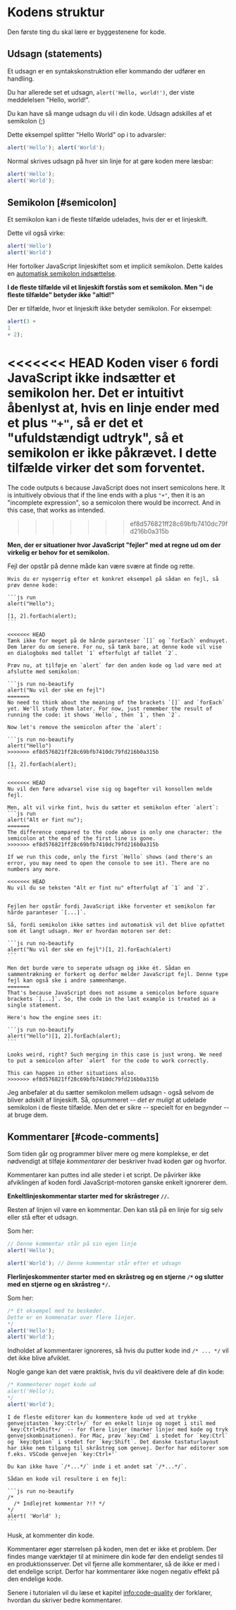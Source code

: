 # Kodens struktur

Den første ting du skal lære er byggestenene for kode.

## Udsagn (statements)

Et udsagn er en syntakskonstruktion eller kommando der udfører en handling.

Du har allerede set et udsagn, `alert('Hello, world!')`, der viste meddelelsen "Hello, world!".

Du kan have så mange udsagn du vil i din kode. Udsagn adskilles af et semikolon (;)

Dette eksempel splitter "Hello World" op i to advarsler:

```js run no-beautify
alert('Hello'); alert('World');
```

Normal skrives udsagn på hver sin linje for at gøre koden mere læsbar:

```js run no-beautify
alert('Hello');
alert('World');
```

## Semikolon [#semicolon]

Et semikolon kan i de fleste tilfælde udelades, hvis der er et linjeskift.

Dette vil også virke:

```js run no-beautify
alert('Hello')
alert('World')
```

Her fortolker JavaScript linjeskiftet som et implicit semikolon. Dette kaldes en [automatisk semikolon indsættelse](https://tc39.github.io/ecma262/#sec-automatic-semicolon-insertion).

**I de fleste tilfælde vil et linjeskift forstås som et semikolon. Men "i de fleste tilfælde" betyder ikke "altid!"**

Der er tilfælde, hvor et linjeskift ikke betyder semikolon. For eksempel:

```js run no-beautify
alert(3 +
1
+ 2);
```

<<<<<<< HEAD
Koden viser `6` fordi JavaScript ikke indsætter et semikolon her. Det er intuitivt åbenlyst at, hvis en linje ender med et plus `"+"`, så er det et "ufuldstændigt udtryk", så et semikolon er ikke påkrævet. I dette tilfælde virker det som forventet.
=======
The code outputs `6` because JavaScript does not insert semicolons here. It is intuitively obvious that if the line ends with a plus `"+"`, then it is an "incomplete expression", so a semicolon there would be incorrect. And in this case, that works as intended.
>>>>>>> ef8d576821ff28c69bfb7410dc79fd216b0a315b

**Men, der er situationer hvor JavaScript "fejler" med at regne ud om der virkelig er behov for et semikolon.**

Fejl der opstår på denne måde kan være svære at finde og rette.

````smart header="Et ekempel på en fejl"
Hvis du er nysgerrig efter et konkret eksempel på sådan en fejl, så prøv denne kode:

```js run
alert("Hello");

[1, 2].forEach(alert);
```

<<<<<<< HEAD
Tænk ikke for meget på de hårde paranteser `[]` og `forEach` endnuyet. Dem lærer du om senere. For nu, så tænk bare, at denne kode vil vise en dialogboks med tallet `1` efterfulgt af tallet `2`.

Prøv nu, at tilføje en `alert` før den anden kode og lad være med at afslutte med semikolon:

```js run no-beautify
alert("Nu vil der ske en fejl")
=======
No need to think about the meaning of the brackets `[]` and `forEach` yet. We'll study them later. For now, just remember the result of running the code: it shows `Hello`, then `1`, then `2`.

Now let's remove the semicolon after the `alert`:

```js run no-beautify
alert("Hello")
>>>>>>> ef8d576821ff28c69bfb7410dc79fd216b0a315b

[1, 2].forEach(alert);
```

<<<<<<< HEAD
Nu vil den føre advarsel vise sig og bagefter vil konsollen melde fejl.

Men, alt vil virke fint, hvis du sætter et semikolon efter `alert`:
```js run
alert("Alt er fint nu");
=======
The difference compared to the code above is only one character: the semicolon at the end of the first line is gone.
>>>>>>> ef8d576821ff28c69bfb7410dc79fd216b0a315b

If we run this code, only the first `Hello` shows (and there's an error, you may need to open the console to see it). There are no numbers any more.

<<<<<<< HEAD
Nu vil du se teksten "Alt er fint nu" efterfulgt af `1` and `2`.


Fejlen her opstår fordi JavaScript ikke forventer et semikolon før hårde paranteser `[...]`.

Så, fordi semikolon ikke sættes ind automatisk vil det blive opfattet som ét langt udsagn. Her er hvordan motoren ser det:

```js run no-beautify
alert("Nu vil der ske en fejl")[1, 2].forEach(alert)
```

Men det burde være to seperate udsagn og ikke ét. Sådan en sammentrækning er forkert og derfor melder JavaScript fejl. Denne type fejl kan også ske i andre sammenhænge.
=======
That's because JavaScript does not assume a semicolon before square brackets `[...]`. So, the code in the last example is treated as a single statement.

Here's how the engine sees it:

```js run no-beautify
alert("Hello")[1, 2].forEach(alert);
```

Looks weird, right? Such merging in this case is just wrong. We need to put a semicolon after `alert` for the code to work correctly.

This can happen in other situations also.
>>>>>>> ef8d576821ff28c69bfb7410dc79fd216b0a315b
````

Jeg anbefaler at du sætter semikolon mellem udsagn - også selvom de bliver adskilt af linjeskift. Så, opsummeret -- *det er muligt* at udelade semikolon i de fleste tilfælde. Men det er sikre -- specielt for en begynder -- at bruge dem.

## Kommentarer [#code-comments]

Som tiden går og programmer bliver mere og mere komplekse, er det nødvendigt at tilføje *kommentarer* der beskriver hvad koden gør og hvorfor.

Kommentarer kan puttes ind alle steder i et script. De påvirker ikke afviklingen af koden fordi JavaScript-motoren ganske enkelt ignorerer dem.

**Enkeltlinjeskommentar starter med for skråstreger `//`.**

Resten af linjen vil være en kommentar. Den kan stå på en linje for sig selv eller stå efter et udsagn.

Som her:
```js run
// Denne kommentar står på sin egen linje
alert('Hello');

alert('World'); // Denne kommentar står efter et udsagn
```

**Flerlinjeskommenter starter med en skråstreg og en stjerne <code>/&#42;</code> og slutter med en stjerne og en skråstreg <code>&#42;/</code>.**

Som her:

```js run
/* Et eksempel med to beskeder.
Dette er en kommenatar over flere linjer.
*/
alert('Hello');
alert('World');
```

Indholdet af kommentarer ignoreres, så hvis du putter kode ind <code>/&#42; ... &#42;/</code> vil det ikke blive afviklet.

Nogle gange kan det være praktisk, hvis du vil deaktivere dele af din kode:

```js run
/* Kommenterer noget kode ud
alert('Hello');
*/
alert('World');
```

```smart header="Brug genvejstaster!"
I de fleste editorer kan du kommentere kode ud ved at trykke genvejstasten `key:Ctrl+/` for en enkelt linje og noget i stil med `key:Ctrl+Shift+/` -- for flere linjer (marker linjer med kode og tryk genvejskombinationen). For Mac, prøv `key:Cmd` i stedet for `key:Ctrl` og `key:Option` i stedet for `key:Shift`. Det danske tastaturlayout har ikke nem tilgang til skråstreg som genvej. Derfor har editorer som f.eks. VSCode genvejen `key:Ctrl+'`
```

````warn header="Indlejrede kommentarer er ikke understøttet!"
Du kan ikke have `/*...*/` inde i et andet sæt `/*...*/`.

Sådan en kode vil resultere i en fejl:

```js run no-beautify
/*
  /* Indlejret kommentar ?!? */
*/
alert( 'World' );
```
````

Husk, at kommenter din kode.

Kommentarer øger størrelsen på koden, men det er ikke et problem. Der findes mange værktøjer til at minimere din kode før den endeligt sendes til en produktionsserver. Det vil fjerne alle kommentarer, så de ikke er med i det endelige script. Derfor har kommentarer ikke nogen negativ effekt på den endelige kode.

Senere i tutorialen vil du læse et kapitel <info:code-quality> der forklarer, hvordan du skriver bedre kommentarer.
